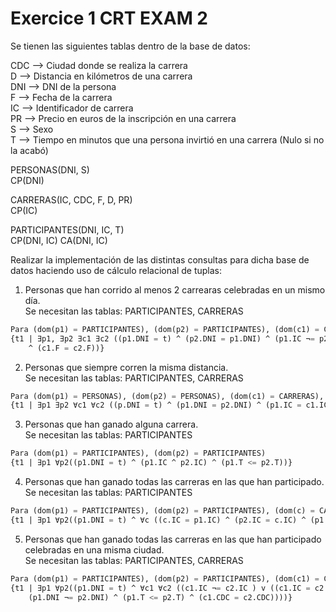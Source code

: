 # Exercice 1 CRT EXAM 2

Se tienen las siguientes tablas dentro de la base de datos:

CDC --> Ciudad donde se realiza la carrera\
D --> Distancia en kilómetros de una carrera\
DNI --> DNI de la persona\
F --> Fecha de la carrera\
IC --> Identificador de carrera\
PR --> Precio en euros de la inscripción en una carrera\
S --> Sexo\
T --> Tiempo en minutos que una persona invirtió en una carrera (Nulo si no la acabó)

PERSONAS(DNI, S)\
CP(DNI)

CARRERAS(IC, CDC, F, D, PR)\
CP(IC)

PARTICIPANTES(DNI, IC, T)\
CP(DNI, IC)
CA(DNI, IC)

Realizar la implementación de las distintas consultas para dicha base de datos haciendo uso de cálculo
relacional de tuplas:

1) Personas que han corrido al menos 2 carrearas celebradas en un mismo día.\
Se necesitan las tablas: PARTICIPANTES, CARRERAS
```sql
Para (dom(p1) = PARTICIPANTES), (dom(p2) = PARTICIPANTES), (dom(c1) = CARRERAS), (dom(c2) = CARRERAS)
{t1 | ∃p1, ∃p2 ∃c1 ∃c2 ((p1.DNI = t) ^ (p2.DNI = p1.DNI) ^ (p1.IC ¬= p2.IC) ^ (p1.IC = c1.IC) ^ (p2.IC = c2.IC)
    ^ (c1.F = c2.F))}
```

2) Personas que siempre corren la misma distancia.\
Se necesitan las tablas: PARTICIPANTES, CARRERAS
```sql
Para (dom(p1) = PERSONAS), (dom(p2) = PERSONAS), (dom(c1) = CARRERAS), (dom(c2) = CARRERAS)
{t1 | ∃p1 ∃p2 ∀c1 ∀c2 ((p.DNI = t) ^ (p1.DNI = p2.DNI) ^ (p1.IC = c1.IC) ^ (p2.IC = c2.IC) ^ (c1.D = c2.D))}
```

3) Personas que han ganado alguna carrera.\
Se necesitan las tablas: PARTICIPANTES
```sql
Para (dom(p1) = PARTICIPANTES), (dom(p2) = PARTICIPANTES)
{t1 | ∃p1 ∀p2((p1.DNI = t) ^ (p1.IC ^ p2.IC) ^ (p1.T <= p2.T))}
```

4) Personas que han ganado todas las carreras en las que han participado.\
Se necesitan las tablas: PARTICIPANTES
```sql
Para (dom(p1) = PARTICIPANTES), (dom(p2) = PARTICIPANTES), (dom(c) = CARRERAS)
{t1 | ∃p1 ∀p2((p1.DNI = t) ^ ∀c ((c.IC = p1.IC) ^ (p2.IC = c.IC) ^ (p1.DNI ¬= p2.DNI) ^ (p1.T <= p2.T)))}
```

5) Personas que han ganado todas las carreras en las que han participado celebradas en una misma ciudad.\
Se necesitan las tablas: PARTICIPANTES, CARRERAS
```sql
Para (dom(p1) = PARTICIPANTES), (dom(p2) = PARTICIPANTES), (dom(c1) = CARRERAS), (dom(c2) = CARRERAS)
{t1 | ∃p1 ∀p2((p1.DNI = t) ^ ∀c1 ∀c2 ((c1.IC ¬= c2.IC ) v ((c1.IC = c2.IC) ^ (c.IC = p1.IC) ^ (p2.IC = c.IC) ^ 
    (p1.DNI ¬= p2.DNI) ^ (p1.T <= p2.T) ^ (c1.CDC = c2.CDC))))}
```